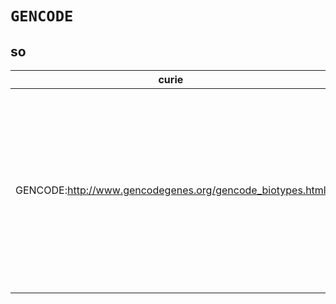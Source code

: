 # `GENCODE`

## so

| curie                                                     |   usages | nodes                                                                                                                                                                                                                                                                                                                                                                                                                                                                                                                                                                                                                                                                                                                                                              |
|-----------------------------------------------------------|----------|--------------------------------------------------------------------------------------------------------------------------------------------------------------------------------------------------------------------------------------------------------------------------------------------------------------------------------------------------------------------------------------------------------------------------------------------------------------------------------------------------------------------------------------------------------------------------------------------------------------------------------------------------------------------------------------------------------------------------------------------------------------------|
| GENCODE:http://www.gencodegenes.org/gencode_biotypes.html |       38 | [SO:0000043](https://bioregistry.io/SO:0000043), [SO:0001759](https://bioregistry.io/SO:0001759), [SO:0001760](https://bioregistry.io/SO:0001760), [SO:0001841](https://bioregistry.io/SO:0001841), [SO:0002100](https://bioregistry.io/SO:0002100), [SO:0002101](https://bioregistry.io/SO:0002101), [SO:0002102](https://bioregistry.io/SO:0002102), [SO:0002103](https://bioregistry.io/SO:0002103), [SO:0002104](https://bioregistry.io/SO:0002104), [SO:0002105](https://bioregistry.io/SO:0002105), [SO:0002106](https://bioregistry.io/SO:0002106), [SO:0002107](https://bioregistry.io/SO:0002107), [SO:0002108](https://bioregistry.io/SO:0002108), [SO:0002109](https://bioregistry.io/SO:0002109), [SO:0002110](https://bioregistry.io/SO:0002110), ... |

